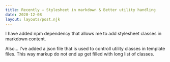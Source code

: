 ```yaml
---
title: Recently – Stylesheet in markdown & Better utility handling
date: 2020-12-08
layout: layouts/post.njk
---
```


I have added npm dependency that allows me to add stylesheet classes in markdown content.

Also... I've added a json file that is used to controll utility classes in template files. This way markup do not end up get filled with long list of classes. 